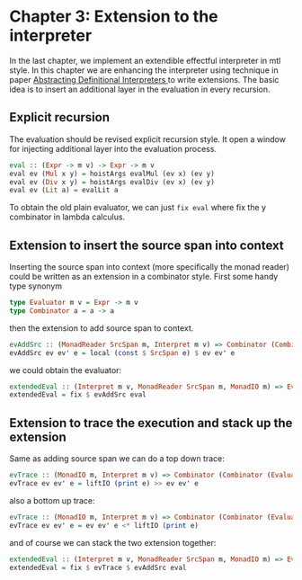 # Chapter 3: Extension to the interpreter

In the last chapter, we implement an extendible effectful interpreter in mtl style.
In this chapter we are enhancing the interpreter using technique in paper [Abstracting Definitional Interpreters
](https://arxiv.org/abs/1707.04755) to write extensions. The basic idea is to insert an additional layer in the evaluation in every recursion.

## Explicit recursion

The evaluation should be revised explicit recursion style.
It open a window for injecting additional layer into the evaluation process.

```haskell
eval :: (Expr -> m v) -> Expr -> m v
eval ev (Mul x y) = hoistArgs evalMul (ev x) (ev y)
eval ev (Div x y) = hoistArgs evalDiv (ev x) (ev y)
eval ev (Lit a) = evalLit a
```

To obtain the old plain evaluator, we can just `fix eval` where fix the y combinator in lambda calculus.

## Extension to insert the source span into context

Inserting the source span into context (more specifically the monad reader) could be written as an extension in a combinator style.
First some handy type synonym

```haskell
type Evaluator m v = Expr -> m v
type Combinator a = a -> a
```

then the extension to add source span to context.

```haskell
evAddSrc :: (MonadReader SrcSpan m, Interpret m v) => Combinator (Combinator (Evaluator m v))
evAddSrc ev ev' e = local (const $ SrcSpan e) $ ev ev' e
```

we could obtain the evaluator:

```haskell
extendedEval :: (Interpret m v, MonadReader SrcSpan m, MonadIO m) => Evaluator m v
extendedEval = fix $ evAddSrc eval
```

## Extension to trace the execution and stack up the extension

Same as adding source span
we can do a top down trace:

```haskell
evTrace :: (MonadIO m, Interpret m v) => Combinator (Combinator (Evaluator m v))
evTrace ev ev' e = liftIO (print e) >> ev ev' e
```

also a bottom up trace:

```haskell
evTrace :: (MonadIO m, Interpret m v) => Combinator (Combinator (Evaluator m v))
evTrace ev ev' e = ev ev' e <* liftIO (print e)
```

and of course we can stack the two extension together:

```haskell
extendedEval :: (Interpret m v, MonadReader SrcSpan m, MonadIO m) => Evaluator m v
extendedEval = fix $ evTrace $ evAddSrc eval
```
